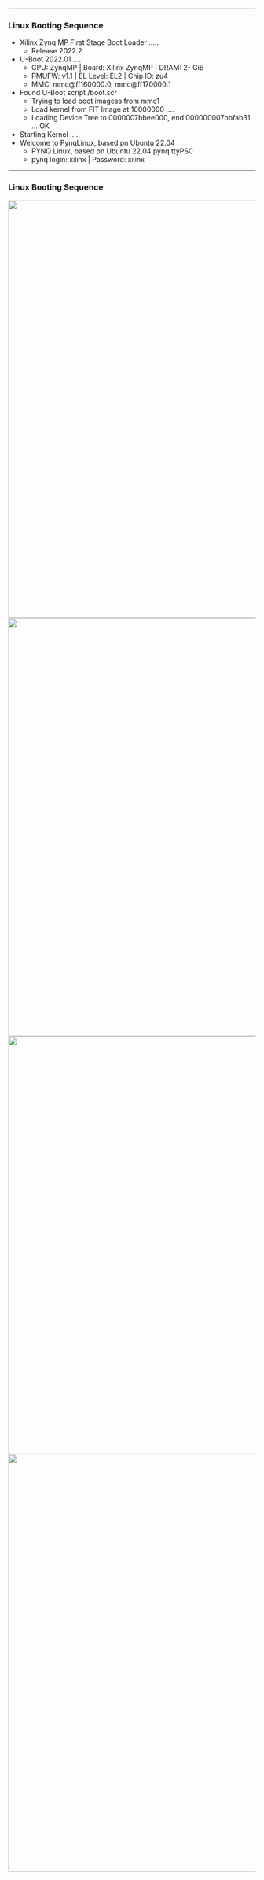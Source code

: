 
---
### Linux Booting Sequence

* Xilinx Zynq MP First Stage Boot Loader .....
  * Release 2022.2  
* U-Boot 2022.01 .....
  * CPU: ZynqMP | Board: Xilinx ZynqMP | DRAM: 2- GiB
  * PMUFW: v1.1 | EL Level: EL2 | Chip ID: zu4
  * MMC: mmc@ff160000:0, mmc@ff170000:1
* Found U-Boot script /boot.scr
  * Trying to load boot imagess from mmc1
  * Load kernel from FIT Image at 10000000 ....
  * Loading Device Tree to 0000007bbee000, end 000000007bbfab31 ... OK
* Starting Kernel .....
* Welcome to PynqLinux, based pn Ubuntu 22.04
  * PYNQ Linux, based pn Ubuntu 22.04 pynq ttyPS0
  * pynq login: xilinx | Password: xilinx
 


---
### Linux Booting Sequence

<img src="https://github.com/user-attachments/assets/c76460cd-42cf-4f14-992e-79d86fff2f95" width=850>

<img src="https://github.com/user-attachments/assets/69b9ae66-a137-4cc2-a8f2-631b6c87a10c" width=850>

<img src="https://github.com/user-attachments/assets/3b8430a0-c8a6-4e2b-97e8-6cf18ebceda4" width=850>

<img src="https://github.com/user-attachments/assets/c216c711-6ae6-420d-9743-da68f540104f" width=850>

 
